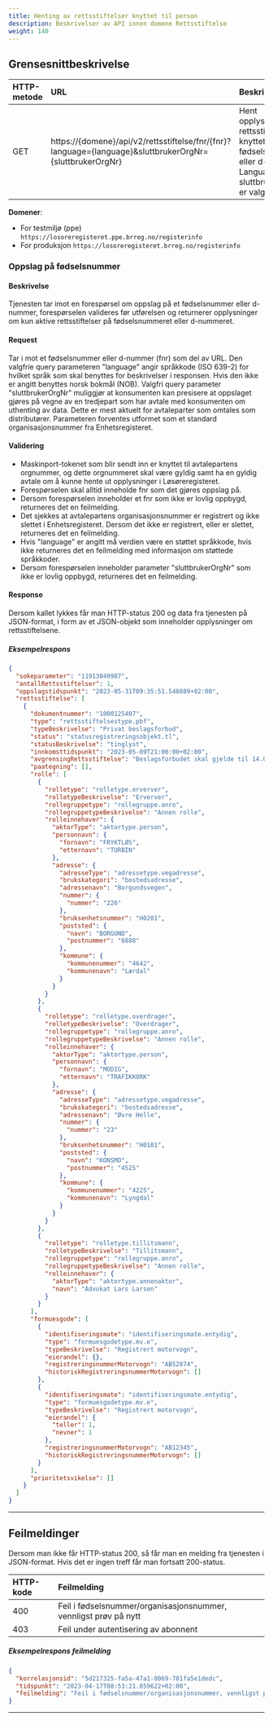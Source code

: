 ```yaml
---
title: Henting av rettsstiftelser knyttet til person
description: Beskrivelser av API innen domene Rettsstiftelse
weight: 140
---
```


## Grensesnittbeskrivelse

| HTTP-metode   | URL                                                                                                          | Beskrivelse                                                                                                                |
|:------------- |:-------------------------------------------------------------------------------------------------------------|:---------------------------------------------------------------------------------------------------------------------------|
| GET           | https://\{domene\}/api/v2/rettsstiftelse/fnr/\{fnr}\?language={language}&sluttbrukerOrgNr={sluttbrukerOrgNr} | Hent opplysninger om rettsstiftelser knyttet til et fødselsnummer eller d-nummer. Language og sluttbrukerOrgNr er valgfri. |

**Domener**:

* For testmiljø (ppe) `https://losoreregisteret.ppe.brreg.no/registerinfo`
* For produksjon `https://losoreregisteret.brreg.no/registerinfo`

### Oppslag på fødselsnummer

#### Beskrivelse

Tjenesten tar imot en forespørsel om oppslag på et fødselsnummer eller d-nummer, forespørselen valideres før utførelsen og returnerer opplysninger om kun aktive rettsstiftelser på fødselsnummeret eller d-nummeret.

#### Request

Tar i mot et fødselsnummer eller d-nummer (fnr) som del av URL.
Den valgfrie query parameteren "language" angir språkkode (ISO 639-2) for hvilket språk som skal benyttes for beskrivelser i responsen. Hvis den ikke er angitt benyttes norsk bokmål (NOB).
Valgfri query parameter "sluttbrukerOrgNr" muliggjør at konsumenten kan presisere at oppslaget gjøres på vegne av en tredjepart som har avtale med konsumenten om uthenting av data. Dette er mest aktuelt for avtaleparter som omtales som distributører. Parameteren forventes utformet som et standard organisasjonsnummer fra Enhetsregisteret.

#### Validering

* Maskinport-tokenet som blir sendt inn er knyttet til avtalepartens orgnummer, og dette orgnummeret skal være gyldig samt ha en gyldig avtale om å kunne hente ut opplysninger i Løsøreregisteret.
* Forespørselen skal alltid inneholde fnr som det gjøres oppslag på.
* Dersom forespørselen inneholder et fnr som ikke er lovlig oppbygd, returneres det en feilmelding.
* Det sjekkes at avtalepartens organisasjonsnummer er registrert og ikke slettet i Enhetsregisteret. Dersom det ikke er registrert, eller er slettet, returneres det en feilmelding.
* Hvis "language" er angitt må verdien være en støttet språkkode, hvis ikke returneres det en feilmelding med informasjon om støttede språkkoder.
* Dersom forespørselen inneholder parameter "sluttbrukerOrgNr" som ikke er lovlig oppbygd, returneres det en feilmelding.

#### Response

Dersom kallet lykkes får man HTTP-status 200 og data fra tjenesten på JSON-format, i form av et JSON-objekt som inneholder opplysninger om rettsstiftelsene.

##### Eksempelrespons

```json
{
  "sokeparameter": "11913049987",
  "antallRettsstiftelser": 1,
  "oppslagstidspunkt": "2023-05-31T09:35:51.548089+02:00",
  "rettsstiftelse": [
    {
      "dokumentnummer": "1000125407",
      "type": "rettsstiftelsestype.pbf",
      "typeBeskrivelse": "Privat beslagsforbud",
      "status": "statusregistreringsobjekt.tl",
      "statusBeskrivelse": "tinglyst",
      "innkomsttidspunkt": "2023-05-09T21:00:00+02:00",
      "avgrensingRettsstiftelse": "Beslagsforbudet skal gjelde til 14.05.2080. ",
      "paategning": [],
      "rolle": [
        {
          "rolletype": "rolletype.erverver",
          "rolletypeBeskrivelse": "Erverver",
          "rollegruppetype": "rollegruppe.anro",
          "rollegruppetypeBeskrivelse": "Annen rolle",
          "rolleinnehaver": {
            "aktorType": "aktortype.person",
            "personnavn": {
              "fornavn": "FRYKTLØS",
              "etternavn": "TURBIN"
            },
            "adresse": {
              "adresseType": "adressetype.vegadresse",
              "brukskategori": "bostedsadresse",
              "adressenavn": "Borgundsvegen",
              "nummer": {
                "nummer": "226"
              },
              "bruksenhetsnummer": "H0201",
              "poststed": {
                "navn": "BORGUND",
                "postnummer": "6888"
              },
              "kommune": {
                "kommunenummer": "4642",
                "kommunenavn": "Lærdal"
              }
            }
          }
        },
        {
          "rolletype": "rolletype.overdrager",
          "rolletypeBeskrivelse": "Overdrager",
          "rollegruppetype": "rollegruppe.anro",
          "rollegruppetypeBeskrivelse": "Annen rolle",
          "rolleinnehaver": {
            "aktorType": "aktortype.person",
            "personnavn": {
              "fornavn": "MODIG",
              "etternavn": "TRAFIKKORK"
            },
            "adresse": {
              "adresseType": "adressetype.vegadresse",
              "brukskategori": "bostedsadresse",
              "adressenavn": "Øvre Helle",
              "nummer": {
                "nummer": "23"
              },
              "bruksenhetsnummer": "H0101",
              "poststed": {
                "navn": "KONSMO",
                "postnummer": "4525"
              },
              "kommune": {
                "kommunenummer": "4225",
                "kommunenavn": "Lyngdal"
              }
            }
          }
        },
        {
          "rolletype": "rolletype.tillitsmann",
          "rolletypeBeskrivelse": "Tillitsmann",
          "rollegruppetype": "rollegruppe.anro",
          "rollegruppetypeBeskrivelse": "Annen rolle",
          "rolleinnehaver": {
            "aktorType": "aktortype.annenaktor",
            "navn": "Advokat Lars Larsen"
          }
        }
      ],
      "formuesgode": [
        {
          "identifiseringsmate": "identifiseringsmate.entydig",
          "type": "formuesgodetype.mv.e",
          "typeBeskrivelse": "Registrert motorvogn",
          "eierandel": {},
          "registreringsnummerMotorvogn": "AB52874",
          "historiskRegistreringsnummerMotorvogn": []
        },
        {
          "identifiseringsmate": "identifiseringsmate.entydig",
          "type": "formuesgodetype.mv.e",
          "typeBeskrivelse": "Registrert motorvogn",
          "eierandel": {
            "teller": 1,
            "nevner": 1
          },
          "registreringsnummerMotorvogn": "AB12345",
          "historiskRegistreringsnummerMotorvogn": []
        }
      ],
      "prioritetsvikelse": []
    }
  ]
}
```

---

## Feilmeldinger

Dersom man ikke får HTTP-status 200, så får man en melding fra tjenesten i JSON-format. Hvis det er ingen treff får man fortsatt 200-status.

| HTTP-kode | Feilmelding                                                      |
|:----------|:-----------------------------------------------------------------|
| 400       | Feil i fødselsnummer/organisasjonsnummer, vennligst prøv på nytt |
| 403       | Feil under autentisering av abonnent                             |

##### Eksempelrespons feilmelding

```json
{
  "korrelasjonsid": "5d217325-fa5a-47a1-8069-781fa5e1dedc",
  "tidspunkt": "2023-04-17T08:53:21.859622+02:00",
  "feilmelding": "Feil i fødselsnummer/organisasjonsnummer, vennligst prøv på nytt"
}
```

---
